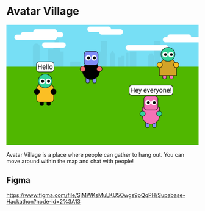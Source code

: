 # Avatar Village

![Main Visual](https://raw.githubusercontent.com/dshukertjr/avatar-village/main/img/visual.png)

Avatar Village is a place where people can gather to hang out. You can move around within the map and chat with people!

## Figma

https://www.figma.com/file/SjMWKsMuLKU5Owgs9pQqPH/Supabase-Hackathon?node-id=2%3A13
